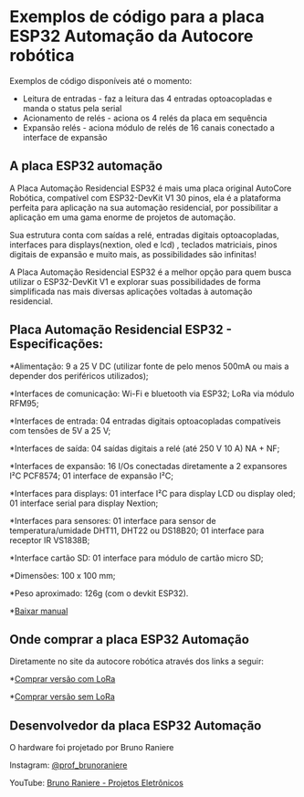 # Exemplos de código para a placa ESP32 Automação da Autocore robótica

Exemplos de código disponíveis até o momento:
* Leitura de entradas - faz a leitura das 4 entradas optoacopladas e manda o status pela serial
* Acionamento de relés - aciona os 4 relés da placa em sequência
* Expansão relés - aciona módulo de relés de 16 canais conectado a interface de expansão

## A placa ESP32 automação

A Placa Automação Residencial ESP32 é mais uma placa original AutoCore Robótica, compatível com ESP32-DevKit V1 30 pinos, ela é a plataforma perfeita para aplicação na sua automação residencial, por possibilitar a aplicação em uma gama enorme de projetos de automação.

Sua estrutura conta com saídas a relé, entradas digitais optoacopladas, interfaces para displays(nextion, oled e lcd) , teclados matriciais, pinos digitais de expansão e muito mais, as possibilidades são infinitas!

A Placa Automação Residencial ESP32 é a melhor opção para quem busca utilizar o ESP32-DevKit V1 e explorar suas possibilidades de forma simplificada nas mais diversas aplicações voltadas à automação residencial.

## Placa Automação Residencial ESP32 - Especificações:

*Alimentação: 9 a 25 V DC (utilizar fonte de pelo menos 500mA ou mais a depender dos periféricos utilizados);

*Interfaces de comunicação:  Wi-Fi e bluetooth via ESP32; LoRa via módulo RFM95;

*Interfaces de entrada: 04 entradas digitais optoacopladas compatíveis com tensões de 5V a 25 V;

*Interfaces de saída: 04 saídas digitais a relé (até 250 V 10 A) NA + NF;

*Interfaces de expansão:   16 I/Os conectadas diretamente a 2 expansores I²C PCF8574; 01 interface de expansão I²C;

*Interfaces para displays:   01 interface I²C para display LCD ou display oled; 01 interface serial para display Nextion;

*Interfaces para sensores: 01 interface para sensor de temperatura/umidade DHT11, DHT22 ou DS18B20; 01 interface para receptor IR VS1838B;

*Interface cartão SD: 01 interface para módulo de cartão micro SD;

*Dimensões: 100 x 100 mm;

*Peso aproximado: 126g (com o devkit ESP32).

*[Baixar manual](https://cdn.awsli.com.br/78/78150/arquivos/manual%20ESP32%20Automacao.pdf)

## Onde comprar a placa ESP32 Automação
Diretamente no site da autocore robótica através dos links a seguir:

*[Comprar versão com LoRa](https://www.autocorerobotica.com.br/placa-automacao-residencial-esp32-com-lora)

*[Comprar versão sem LoRa](https://www.autocorerobotica.com.br/placa-automacao-residencial-esp32-sem-lora)

## Desenvolvedor da placa ESP32 Automação
O hardware foi projetado por Bruno Raniere

Instagram: [@prof_brunoraniere](https://www.instagram.com/prof_brunoraniere/)

YouTube: [Bruno Raniere - Projetos Eletrônicos](https://www.youtube.com/c/BrunoRaniereProjetosEletronicos)
